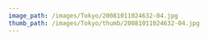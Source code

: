 ```yaml
---
image_path: /images/Tokyo/20081011024632-04.jpg
thumb_path: /images/Tokyo/thumb/20081011024632-04.jpg
---
```


